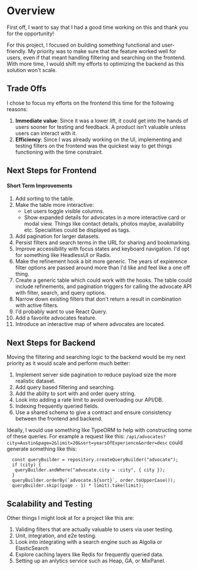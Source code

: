 # Overview

First off, I want to say that I had a good time working on this and thank you for the opportunity!

For this project, I focused on building something functional and user-friendly. My priority was to make sure that the feature worked well for users, even if that meant handling filtering and searching on the frontend. With more time, I would shift my efforts to optimizing the backend as this solution won't scale.

## Trade Offs

I chose to focus my efforts on the frontend this time for the following reasons:

1. **Immediate value**: Since it was a lower lift, it could get into the hands of users sooner for testing and feedback. A product isn’t valuable unless users can interact with it.
2. **Efficiency**: Since I was already working on the UI, implementing and testing filters on the frontend was the quickest way to get things functioning with the time constraint.

## Next Steps for Frontend

#### Short Term Improvements

1. Add sorting to the table.
2. Make the table more interactive:
   - Let users toggle visible columns.
   - Show expanded details for advocates in a more interactive card or modal view. Things like contact details, photos maybe, availability etc. Specialities could be displayed as tags.
3. Add pagination for larger datasets.
4. Persist filters and search terms in the URL for sharing and bookmarking.
5. Improve accessibility with focus states and keyboard navigation. I'd opt for something like HeadlessUI or Radix.
6. Make the refinement hook a bit more generic. The years of expierence filter options are passed around more than I'd like and feel like a one off thing.
7. Create a generic table which could work with the hooks. The table could include refinements, and pagination triggers for calling the advocate API with filter, search, and query options.
8. Narrow down existing filters that don't return a result in combination with active filters.
9. I'd probably want to use React Query.
10. Add a favorite advocates feature.
11. Introduce an interactive map of where advocates are located.

## Next Steps for Backend

Moving the filtering and searching logic to the backend would be my next priority as it would scale and perform much better:

1. Implement server side pagination to reduce payload size the more realistic dataset.
2. Add query based filtering and searching.
3. Add the abilty to sort with and order query string.
4. Look into adding a rate limit to avoid overloading our API/DB.
5. Indexing frequently queried fields.
6. Use a shared schema to give a contract and ensure consistency between the frontend and backend.

Ideally, I would use something like TypeORM to help with constructing some of these queries. For example a request like this: `/api/advocates?city=Austin&page=2&limit=20&sort=yearsOfExperience&order=desc` could generate something like this:

```
  const queryBuilder = repository.createQueryBuilder("advocate");
  if (city) {
   queryBuilder.andWhere("advocate.city = :city", { city });
  }
  queryBuilder.orderBy(`advocate.${sort}`, order.toUpperCase());
  queryBuilder.skip((page - 1) * limit).take(limit);
```

## Scalability and Testing

Other things I might look at for a project like this are:

1. Validing filters that are actually valuable to users via user testing.
2. Unit, integration, and e2e testing.
3. Look into integrating with a search engine such as Algolia or ElasticSearch
4. Explore caching layers like Redis for frequently queried data.
5. Setting up an anlytics service such as Heap, GA, or MixPanel.
